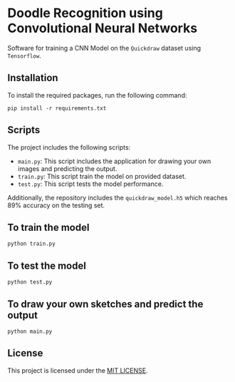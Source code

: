 # Doodle Recognition using Convolutional Neural Networks

Software for training a CNN Model on the `Quickdraw` dataset using `Tensorflow`. 

## Installation

To install the required packages, run the following command:

```
pip install -r requirements.txt
```

## Scripts

The project includes the following scripts:

- `main.py`: This script includes the application for drawing your own images and predicting the output.
- `train.py`: This script train the model on provided dataset.
- `test.py`: This script tests the model performance.

Additionally, the repository includes the `quickdraw_model.h5` which reaches 89% accuracy on the testing set.


## To train the model
```
python train.py
```

## To test the model
```
python test.py
```

## To draw your own sketches and predict the output
```
python main.py
```

## License

This project is licensed under the [MIT LICENSE](LICENSE.md).
